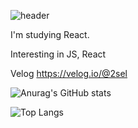 ![header](https://capsule-render.vercel.app/api?type=waving&color=auto&height=300&section=header&text=2sel%&fontSize=90)

I'm studying React.

Interesting in JS, React

Velog https://velog.io/@2sel

![Anurag's GitHub stats](https://github-readme-stats.vercel.app/api?username=2sel&show_icons=true&theme=material-palenight)


![Top Langs](https://github-readme-stats.vercel.app/api/top-langs/?username=2sel&layout=compact&theme=material-palenight&langs_count=5)
